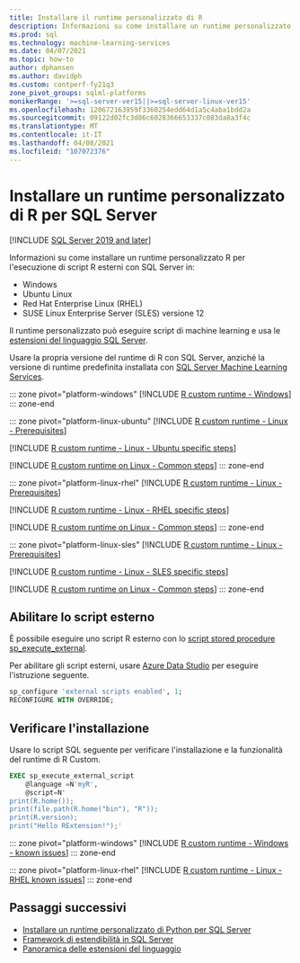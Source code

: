 ```yaml
---
title: Installare il runtime personalizzato di R
description: Informazioni su come installare un runtime personalizzato R per SQL Server usando le estensioni del linguaggio. Il runtime personalizzato di Python può eseguire script di machine learning.
ms.prod: sql
ms.technology: machine-learning-services
ms.date: 04/07/2021
ms.topic: how-to
author: dphansen
ms.author: davidph
ms.custom: contperf-fy21q3
zone_pivot_groups: sqlml-platforms
monikerRange: '>=sql-server-ver15||>=sql-server-linux-ver15'
ms.openlocfilehash: 120672163959f3360254edd64d1a5c4aba1bdd2a
ms.sourcegitcommit: 09122d02fc3d86c6028366653337c083da8a3f4c
ms.translationtype: MT
ms.contentlocale: it-IT
ms.lasthandoff: 04/08/2021
ms.locfileid: "107072376"
---
```

# <a name="install-an-r-custom-runtime-for-sql-server"></a>Installare un runtime personalizzato di R per SQL Server

[!INCLUDE [SQL Server 2019 and later](../../includes/applies-to-version/sqlserver2019.md)]

Informazioni su come installare un runtime personalizzato R per l'esecuzione di script R esterni con SQL Server in:

+ Windows
+ Ubuntu Linux
+ Red Hat Enterprise Linux (RHEL)
+ SUSE Linux Enterprise Server (SLES) versione 12

Il runtime personalizzato può eseguire script di machine learning e usa le [estensioni del linguaggio SQL Server](../../language-extensions/language-extensions-overview.md).

Usare la propria versione del runtime di R con SQL Server, anziché la versione di runtime predefinita installata con [SQL Server Machine Learning Services](../sql-server-machine-learning-services.md).

::: zone pivot="platform-windows"
[!INCLUDE [R custom runtime - Windows](includes/custom-runtime-r-windows.md)]
::: zone-end

::: zone pivot="platform-linux-ubuntu"
[!INCLUDE [R custom runtime - Linux - Prerequisites](includes/custom-runtime-r-linux-prerequisites.md)]

[!INCLUDE [R custom runtime - Linux - Ubuntu specific steps](includes/custom-runtime-r-linux-ubuntu.md)]

[!INCLUDE [R custom runtime on Linux - Common steps](includes/custom-runtime-r-linux-common.md)]
::: zone-end

::: zone pivot="platform-linux-rhel"
[!INCLUDE [R custom runtime - Linux - Prerequisites](includes/custom-runtime-r-linux-prerequisites.md)]

[!INCLUDE [R custom runtime - Linux - RHEL specific steps](includes/custom-runtime-r-linux-rhel.md)]

[!INCLUDE [R custom runtime on Linux - Common steps](includes/custom-runtime-r-linux-common.md)]
::: zone-end

::: zone pivot="platform-linux-sles"
[!INCLUDE [R custom runtime - Linux - Prerequisites](includes/custom-runtime-r-linux-prerequisites.md)]

[!INCLUDE [R custom runtime - Linux - SLES specific steps](includes/custom-runtime-r-linux-sles.md)]

[!INCLUDE [R custom runtime on Linux - Common steps](includes/custom-runtime-r-linux-common.md)]
::: zone-end

## <a name="enable-external-script"></a>Abilitare lo script esterno

È possibile eseguire uno script R esterno con lo [script stored procedure sp_execute_external](../../relational-databases/system-stored-procedures/sp-execute-external-script-transact-sql.md).

Per abilitare gli script esterni, usare [Azure Data Studio](../../azure-data-studio/what-is-azure-data-studio.md) per eseguire l'istruzione seguente.

```sql
sp_configure 'external scripts enabled', 1;
RECONFIGURE WITH OVERRIDE;  
```

## <a name="verify-installation"></a>Verificare l'installazione

Usare lo script SQL seguente per verificare l'installazione e la funzionalità del runtime di R Custom.

```sql
EXEC sp_execute_external_script
    @language =N'myR',
    @script=N'
print(R.home());
print(file.path(R.home("bin"), "R"));
print(R.version);
print("Hello RExtension!");'
```

::: zone pivot="platform-windows"
[!INCLUDE [R custom runtime - Windows - known issues](includes/custom-runtime-r-windows-known-issues.md)]
::: zone-end

::: zone pivot="platform-linux-rhel"
[!INCLUDE [R custom runtime - Linux - RHEL known issues](includes/custom-runtime-r-linux-known-issues-rhel.md)]
::: zone-end

## <a name="next-steps"></a>Passaggi successivi

+ [Installare un runtime personalizzato di Python per SQL Server](custom-runtime-python.md)
+ [Framework di estendibilità in SQL Server](../concepts/extensibility-framework.md)
+ [Panoramica delle estensioni del linguaggio](../../language-extensions/language-extensions-overview.md)